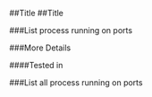 ##Title
##Title


###List process running on ports
<gist user='vincentlaucy' id='5517133' />

</gist>
###More Details

####Tested in



###List all process running on ports
<gist user='vincentlaucy' id='123'>

</gist>
